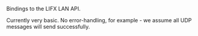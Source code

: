 Bindings to the LIFX LAN API.

Currently very basic. No error-handling, for example - we assume all UDP messages will send successfully.

